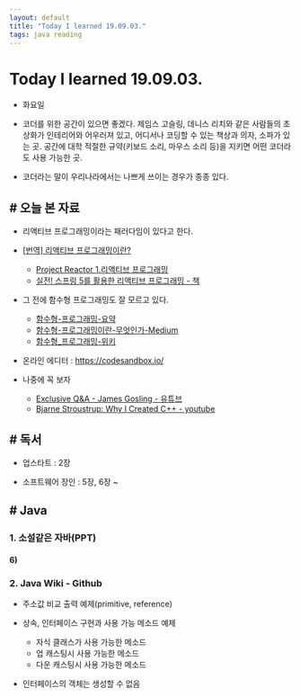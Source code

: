 ```yaml
---
layout: default
title: "Today I learned 19.09.03."
tags: java reading
---
```


# Today I learned 19.09.03.
- 화요일

- 코더를 위한 공간이 있으면 좋겠다. 제임스 고슬링, 데니스 리치와 같은 사람들의 초상화가 인테리어와 어우러져 있고, 어디서나 코딩할 수 있는 책상과 의자, 소파가 있는 곳. 공간에 대학 적절한 규약(키보드 소리, 마우스 소리 등)을 지키면 어떤 코더라도 사용 가능한 곳. 

- 코더라는 말이 우리나라에서는 나쁘게 쓰이는 경우가 종종 있다.

  

## # 오늘 본 자료
- 리액티브 프로그래밍이라는 패러다임이 있다고 한다.

- [[번역] 리액티브 프로그래밍이란?](https://blog.canapio.com/78)
  
  - [Project Reactor 1.리액티브 프로그래밍](https://brunch.co.kr/@springboot/152)
  - [실전! 스프링 5를 활용한 리액티브 프로그래밍  - 책](https://wikibook.co.kr/spring5-reactive/)
  
- 그 전에 함수형 프로그래밍도 잘 모르고 있다.
  - [함수형-프로그래밍-요약](https://velog.io/@kyusung/함수형-프로그래밍-요약)
  - [함수형-프로그래밍이란-무엇인가-Medium](https://medium.com/@jooyunghan/함수형-프로그래밍이란-무엇인가-fab4e960d263)
  - [함수형_프로그래밍-위키](https://ko.wikipedia.org/wiki/함수형_프로그래밍)
  
- 온라인 에디터 : https://codesandbox.io/

- 나중에 꼭 보자

  - [Exclusive Q&A - James Gosling - 유튜브](https://www.youtube.com/watch?v=XhFugYDH--c)
  - [Bjarne Stroustrup: Why I Created C++ - youtube](https://www.youtube.com/watch?v=JBjjnqG0BP8)

  

## # 독서

- 업스타트 : 2장

- 소프트웨어 장인 : 5장, 6장 ~

  

## # Java

### 1. 소설같은 자바(PPT)

#### 6)



### 2. Java Wiki - Github

- 주소값 비교 출력 예제(primitive, reference)
- 상속, 인터페이스 구현과 사용 가능 메소드 예제
  - 자식 클래스가 사용 가능한 메소드
  - 업 캐스팅시 사용 가능한 메소드
  - 다운 캐스팅시 사용 가능한 메소드

- 인터페이스의 객체는 생성할 수 없음